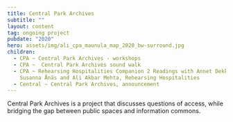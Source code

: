 ```yaml
---
title: Central Park Archives
subtitle: ""
layout: content
tag: ongoing project
pubdate: "2020"
hero: assets/img/ali_cpa_maunula_map_2020_bw-surround.jpg
children:
  - CPA ~ Central Park Archives - workshops
  - CPA ~  Central Park Archives sound walk
  - CPA ~ Rehearsing Hospitalities Companion 2 Readings with Annet Dekker, and
    Susanna Ånäs and Ali Akbar Mehta, Rehearsing Hospitalities
  - Central ~ Central Park Archives, announcement
---
```

Central Park Archives is a project that discusses questions of access, while bridging the gap between public spaces and information commons.